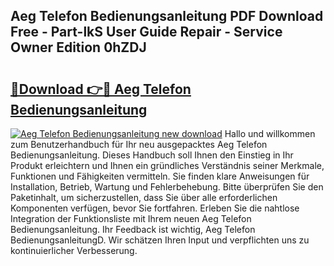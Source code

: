 ## Aeg Telefon Bedienungsanleitung PDF Download Free - Part-lkS User Guide Repair - Service Owner Edition 0hZDJ

# <h2><a href="http://df3ktqu.blite.top/?on=Aeg+Telefon+Bedienungsanleitung">🔗Download 👉🔴 Aeg Telefon Bedienungsanleitung</a></h2>

[![Aeg Telefon Bedienungsanleitung new download](https://i.imgur.com/lujVjoI.png)](http://df3ktqu.blite.top/?on=Aeg+Telefon+Bedienungsanleitung)
Hallo und willkommen zum Benutzerhandbuch für Ihr neu ausgepacktes Aeg Telefon Bedienungsanleitung. Dieses Handbuch soll Ihnen den Einstieg in Ihr Produkt erleichtern und Ihnen ein gründliches Verständnis seiner Merkmale, Funktionen und Fähigkeiten vermitteln. Sie finden klare Anweisungen für Installation, Betrieb, Wartung und Fehlerbehebung. Bitte überprüfen Sie den Paketinhalt, um sicherzustellen, dass Sie über alle erforderlichen Komponenten verfügen, bevor Sie fortfahren. Erleben Sie die nahtlose Integration der Funktionsliste mit Ihrem neuen Aeg Telefon Bedienungsanleitung. Ihr Feedback ist wichtig, Aeg Telefon BedienungsanleitungD. Wir schätzen Ihren Input und verpflichten uns zu kontinuierlicher Verbesserung.
